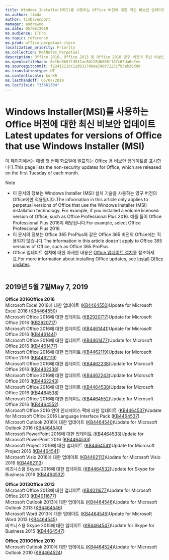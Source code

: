 ```yaml
---
title: Windows Installer(MSI)를 사용하는 Office 버전에 대한 최신 비보안 업데이트
ms.author: timda
author: TimDavenport
manager: andrewmo
ms.date: 05/08/2019
ms.audience: ITPro
ms.topic: reference
ms.prod: office-perpetual-itpro
localization_priority: Priority
ms.collection: RelNotes_Perpetual
description: Office 2016, Office 2013 및 Office 2010 영구 버전의 최신 비보안 업데이트 정보에 대한 링크를 IT 전문가에게 제공합니다.
ms.openlocfilehash: 0efbe8b5ffd532ac8b128db806f187c65da6e7ee
ms.sourcegitcommit: f22412210c12d031708aa590d72231f93ab38d09
ms.translationtype: HT
ms.contentlocale: ko-KR
ms.lasthandoff: 05/07/2019
ms.locfileid: "33661304"
---
```

# <a name="latest-non-security-updates-for-versions-of-office-that-use-windows-installer-msi"></a><span data-ttu-id="85e9f-103">Windows Installer(MSI)를 사용하는 Office 버전에 대한 최신 비보안 업데이트</span><span class="sxs-lookup"><span data-stu-id="85e9f-103">Latest updates for versions of Office that use Windows Installer (MSI)</span></span>

<span data-ttu-id="85e9f-104">이 페이지에서는 매월 첫 번째 화요일에 발표되는 Office 용 비보안 업데이트를 표시합니다.</span><span class="sxs-lookup"><span data-stu-id="85e9f-104">This page lists the non-security updates for Office, which are released on the first Tuesday of each month.</span></span>

> [!NOTE]
> - <span data-ttu-id="85e9f-105">이 문서의 정보는 Windows Installer (MSI) 설치 기술을 사용하는 영구 버전의 Office에만 적용됩니다.</span><span class="sxs-lookup"><span data-stu-id="85e9f-105">The information in this article only applies to perpetual versions of Office that use the Windows Installer (MSI) installation technology. For example, if you installed a volume licensed version of Office, such as Office Professional Plus 2016.</span></span> <span data-ttu-id="85e9f-106">예를 들어 Office Professional Plus 2016이 해당됩니다.</span><span class="sxs-lookup"><span data-stu-id="85e9f-106">For example, select Office Professional Plus 2016.</span></span>
> - <span data-ttu-id="85e9f-107">이 문서의 정보는 Office 365 ProPlus와 같은 Office 365 버전의 Office에는 적용되지 않습니다.</span><span class="sxs-lookup"><span data-stu-id="85e9f-107">The information in this article doesn't apply to Office 365 versions of Office, such as Office 365 ProPlus.</span></span>
> - <span data-ttu-id="85e9f-108">Office 업데이트 설치에 대한 자세한 내용은 [Office 업데이트 설치](https://support.office.com/article/2ab296f3-7f03-43a2-8e50-46de917611c5)를 참조하세요.</span><span class="sxs-lookup"><span data-stu-id="85e9f-108">For more information about installing Office updates, see [Install Office updates](https://support.office.com/article/2ab296f3-7f03-43a2-8e50-46de917611c5).</span></span>
<br/><br/>

## <a name="may-7-2019"></a><span data-ttu-id="85e9f-109">2019년 5월 7일</span><span class="sxs-lookup"><span data-stu-id="85e9f-109">May 7, 2019</span></span>

<span data-ttu-id="85e9f-110">**Office 2016**</span><span class="sxs-lookup"><span data-stu-id="85e9f-110">**Office 2016**</span></span><br/>
<span data-ttu-id="85e9f-111">Microsoft Excel 2016에 대한 업데이트 ([KB4464550](https://support.microsoft.com/help/4464550))</span><span class="sxs-lookup"><span data-stu-id="85e9f-111">Update for Microsoft Excel 2016 ([KB4464550](https://support.microsoft.com/help/4464550))</span></span><br/>
<span data-ttu-id="85e9f-112">Microsoft Office 2016에 대한 업데이트 ([KB2920717](https://support.microsoft.com/help/2920717))</span><span class="sxs-lookup"><span data-stu-id="85e9f-112">Update for Microsoft Office 2016 ([KB2920717](https://support.microsoft.com/help/2920717))</span></span><br/>
<span data-ttu-id="85e9f-113">Microsoft Office 2016에 대한 업데이트 ([KB4461441](https://support.microsoft.com/help/4461441))</span><span class="sxs-lookup"><span data-stu-id="85e9f-113">Update for Microsoft Office 2016 ([KB4461441](https://support.microsoft.com/help/4461441))</span></span><br/>
<span data-ttu-id="85e9f-114">Microsoft Office 2016에 대한 업데이트 ([KB4461477](https://support.microsoft.com/help/4461477))</span><span class="sxs-lookup"><span data-stu-id="85e9f-114">Update for Microsoft Office 2016 ([KB4461477](https://support.microsoft.com/help/4461477))</span></span><br/>
<span data-ttu-id="85e9f-115">Microsoft Office 2016에 대한 업데이트 ([KB4462119](https://support.microsoft.com/help/4462119))</span><span class="sxs-lookup"><span data-stu-id="85e9f-115">Update for Microsoft Office 2016 ([KB4462119](https://support.microsoft.com/help/4462119))</span></span><br/>
<span data-ttu-id="85e9f-116">Microsoft Office 2016에 대한 업데이트 ([KB4462238](https://support.microsoft.com/help/4462238))</span><span class="sxs-lookup"><span data-stu-id="85e9f-116">Update for Microsoft Office 2016 ([KB4462238](https://support.microsoft.com/help/4462238))</span></span><br/>
<span data-ttu-id="85e9f-117">Microsoft Office 2016에 대한 업데이트 ([KB4462243](https://support.microsoft.com/help/4462243))</span><span class="sxs-lookup"><span data-stu-id="85e9f-117">Update for Microsoft Office 2016 ([KB4462243](https://support.microsoft.com/help/4462243))</span></span><br/>
<span data-ttu-id="85e9f-118">Microsoft Office 2016에 대한 업데이트 ([KB4464538](https://support.microsoft.com/help/4464538))</span><span class="sxs-lookup"><span data-stu-id="85e9f-118">Update for Microsoft Office 2016 ([KB4464538](https://support.microsoft.com/help/4464538))</span></span><br/>
<span data-ttu-id="85e9f-119">Microsoft Office 2016에 대한 업데이트 ([KB4464552](https://support.microsoft.com/help/4464552))</span><span class="sxs-lookup"><span data-stu-id="85e9f-119">Update for Microsoft Office 2016 ([KB4464552](https://support.microsoft.com/help/4464552))</span></span><br/>
<span data-ttu-id="85e9f-120">Microsoft Office 2016 언어 인터페이스 팩에 대한 업데이트 ([KB4464537](https://support.microsoft.com/help/4464537))</span><span class="sxs-lookup"><span data-stu-id="85e9f-120">Update for Microsoft Office 2016 Language Interface Pack ([KB4464537](https://support.microsoft.com/help/4464537))</span></span><br/>
<span data-ttu-id="85e9f-121">Microsoft Outlook 2016에 대한 업데이트 ([KB4464540](https://support.microsoft.com/help/4464540))</span><span class="sxs-lookup"><span data-stu-id="85e9f-121">Update for Microsoft Outlook 2016 ([KB4464540](https://support.microsoft.com/help/4464540))</span></span><br/>
<span data-ttu-id="85e9f-122">Microsoft PowerPoint 2016에 대한 업데이트 ([KB4464533](https://support.microsoft.com/help/4464533))</span><span class="sxs-lookup"><span data-stu-id="85e9f-122">Update for Microsoft PowerPoint 2016 ([KB4464533](https://support.microsoft.com/help/4464533))</span></span><br/>
<span data-ttu-id="85e9f-123">Microsoft Project 2016에 대한 업데이트 ([KB4464541](https://support.microsoft.com/help/4464541))</span><span class="sxs-lookup"><span data-stu-id="85e9f-123">Update for Microsoft Project 2016 ([KB4464541](https://support.microsoft.com/help/4464541))</span></span><br/>
<span data-ttu-id="85e9f-124">Microsoft Visio 2016에 대한 업데이트 ([KB4462113](https://support.microsoft.com/help/4462113))</span><span class="sxs-lookup"><span data-stu-id="85e9f-124">Update for Microsoft Visio 2016 ([KB4462113](https://support.microsoft.com/help/4462113))</span></span><br/>
<span data-ttu-id="85e9f-125">비즈니스용 Skype 2016에 대한 업데이트 ([KB4464532](https://support.microsoft.com/help/4464532))</span><span class="sxs-lookup"><span data-stu-id="85e9f-125">Update for Skype for Business 2016 ([KB4464532](https://support.microsoft.com/help/4464532))</span></span><br/>

<span data-ttu-id="85e9f-126">**Office 2013**</span><span class="sxs-lookup"><span data-stu-id="85e9f-126">**Office 2013**</span></span><br/>
<span data-ttu-id="85e9f-127">Microsoft Office 2013에 대한 업데이트 ([KB4011677](https://support.microsoft.com/help/4011677))</span><span class="sxs-lookup"><span data-stu-id="85e9f-127">Update for Microsoft Office 2013 ([KB4011677](https://support.microsoft.com/help/4011677))</span></span><br/>
<span data-ttu-id="85e9f-128">Microsoft Outlook 2013에 대한 업데이트 ([KB4464546](https://support.microsoft.com/help/4464546))</span><span class="sxs-lookup"><span data-stu-id="85e9f-128">Update for Microsoft Outlook 2013 ([KB4464546](https://support.microsoft.com/help/4464546))</span></span><br/>
<span data-ttu-id="85e9f-129">Microsoft Word 2013에 대한 업데이트 ([KB4464545](https://support.microsoft.com/help/4464545))</span><span class="sxs-lookup"><span data-stu-id="85e9f-129">Update for Microsoft Word 2013 ([KB4464545](https://support.microsoft.com/help/4464545))</span></span><br/>
<span data-ttu-id="85e9f-130">비즈니스용 Skype 2015에 대한 업데이트 ([KB4464547](https://support.microsoft.com/help/4464547))</span><span class="sxs-lookup"><span data-stu-id="85e9f-130">Update for Skype for Business 2015 ([KB4464547](https://support.microsoft.com/help/4464547))</span></span><br/>

<span data-ttu-id="85e9f-131">**Office 2010**</span><span class="sxs-lookup"><span data-stu-id="85e9f-131">**Office 2010**</span></span><br/>
<span data-ttu-id="85e9f-132">Microsoft Outlook 2010에 대한 업데이트 ([KB4464524](https://support.microsoft.com/help/4464524))</span><span class="sxs-lookup"><span data-stu-id="85e9f-132">Update for Microsoft Outlook 2010 ([KB4464524](https://support.microsoft.com/help/4464524))</span></span>